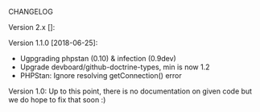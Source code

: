 CHANGELOG

Version 2.x []:


Version 1.1.0 [2018-06-25]:
 - Ugpgrading phpstan (0.10) & infection (0.9dev)
 - Upgrade devboard/github-doctrine-types, min is now 1.2
 - PHPStan: Ignore resolving getConnection() error


Version 1.0: Up to this point, there is no documentation on given code but we do hope to fix that soon :)

